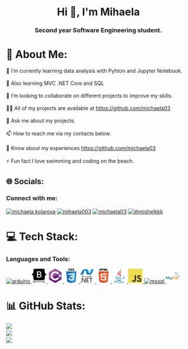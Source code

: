 <h1 align="center">Hi 👋, I'm Mihaela</h1>
<h3 align="center">Second year Software Engineering student. </h3>


# 💫 About Me:
🔭 I’m currently learning data analysis with Pyhton and Jupyter Notebook. <br><br>🌱 Also learning MVC .NET Core and SQL <br><br>🤝 I’m looking to collaborate on different projects to improve my skills.<br><br>👨‍💻 All of my projects are available at https://github.com/michaela03<br><br>💬 Ask me about my projects.<br><br>📫 How to reach me via my contacts below.<br><br>📄 Know about my experiences https://github.com/michaela03<br><br>⚡ Fun fact I love swimming and coding on the beach.



## 🌐 Socials:
<h3 align="left">Connect with me:</h3>
<p align="left">
<a href="https://www.linkedin.com/in/michaela-kolarova-380146231/" target="blank"><img align="center" src="https://raw.githubusercontent.com/rahuldkjain/github-profile-readme-generator/master/src/images/icons/Social/linked-in-alt.svg" alt="michaela kolarova" height="30" width="40" /></a>
<a href="https://instagram.com/mihaela003" target="blank"><img align="center" src="https://raw.githubusercontent.com/rahuldkjain/github-profile-readme-generator/master/src/images/icons/Social/instagram.svg" alt="mihaela003" height="30" width="40" /></a>
<a href="https://leetcode.com/michaela03/" target="blank"><img align="center" src="https://raw.githubusercontent.com/rahuldkjain/github-profile-readme-generator/master/src/images/icons/Social/leet-code.svg" alt="michaela03" height="30" width="40" /></a>
<a href="https://www.hackerrank.com/mishelkkk" target="blank"><img align="center" src="https://raw.githubusercontent.com/rahuldkjain/github-profile-readme-generator/master/src/images/icons/Social/hackerearth.svg" alt="@mishelkkk" height="30" width="40" /></a>
</p>



# 💻 Tech Stack:
<h3 align="left">Languages and Tools:</h3>
<p align="left"> <a href="https://www.arduino.cc/" target="_blank" rel="noreferrer"> <img src="https://cdn.worldvectorlogo.com/logos/arduino-1.svg" alt="arduino" width="40" height="40"/> </a> <a href="https://getbootstrap.com" target="_blank" rel="noreferrer"> <img src="https://raw.githubusercontent.com/devicons/devicon/master/icons/bootstrap/bootstrap-plain-wordmark.svg" alt="bootstrap" width="40" height="40"/> </a> <a href="https://www.w3schools.com/cs/" target="_blank" rel="noreferrer"> <img src="https://raw.githubusercontent.com/devicons/devicon/master/icons/csharp/csharp-original.svg" alt="csharp" width="40" height="40"/> </a> <a href="https://www.w3schools.com/css/" target="_blank" rel="noreferrer"> <img src="https://raw.githubusercontent.com/devicons/devicon/master/icons/css3/css3-original-wordmark.svg" alt="css3" width="40" height="40"/> </a> <a href="https://dotnet.microsoft.com/" target="_blank" rel="noreferrer"> <img src="https://raw.githubusercontent.com/devicons/devicon/master/icons/dot-net/dot-net-original-wordmark.svg" alt="dotnet" width="40" height="40"/> </a> <a href="https://www.w3.org/html/" target="_blank" rel="noreferrer"> <img src="https://raw.githubusercontent.com/devicons/devicon/master/icons/html5/html5-original-wordmark.svg" alt="html5" width="40" height="40"/> </a> <a href="https://www.java.com" target="_blank" rel="noreferrer"> <img src="https://raw.githubusercontent.com/devicons/devicon/master/icons/java/java-original.svg" alt="java" width="40" height="40"/> </a> <a href="https://developer.mozilla.org/en-US/docs/Web/JavaScript" target="_blank" rel="noreferrer"> <img src="https://raw.githubusercontent.com/devicons/devicon/master/icons/javascript/javascript-original.svg" alt="javascript" width="40" height="40"/> </a> <a href="https://www.microsoft.com/en-us/sql-server" target="_blank" rel="noreferrer"> <img src="https://www.svgrepo.com/show/303229/microsoft-sql-server-logo.svg" alt="mssql" width="40" height="40"/> </a> <a href="https://www.mysql.com/" target="_blank" rel="noreferrer"> <img src="https://raw.githubusercontent.com/devicons/devicon/master/icons/mysql/mysql-original-wordmark.svg" alt="mysql" width="40" height="40"/> </a> </p>

</p> 


# 📊 GitHub Stats:
![](https://github-readme-stats.vercel.app/api?username=michaela03&theme=dark&hide_border=false&include_all_commits=true&count_private=false)<br/>
![](https://github-readme-streak-stats.herokuapp.com/?user=michaela03&theme=dark&hide_border=false)<br/>
![](https://github-readme-stats.vercel.app/api/top-langs/?username=michaela03&theme=dark&hide_border=false&include_all_commits=true&count_private=false&layout=compact)
